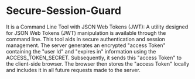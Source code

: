 # Secure-Session-Guard
It is a Command Line Tool with JSON Web Tokens (JWT): A utility designed for JSON Web Tokens (JWT) manipulation is available through the command line. This tool aids in 
secure authentication and session management. The server generates an encrypted "access Token" containing the "user Id" and "expires in" information using the 
ACCESS_TOKEN_SECRET. Subsequently, it sends this "access Token" to the client-side browser. The browser then stores the "access Token" locally and includes it in all 
future requests made to the server.
